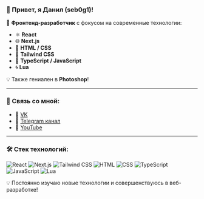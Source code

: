 ### 👋 Привет, я Данил (seb0g1)!

🚀 **Фронтенд-разработчик** с фокусом на современные технологии:
- ⚛ **React**
- 🌐 **Next.js**
- 🎨 **HTML / CSS**
- 💨 **Tailwind CSS**
- 📜 **TypeScript / JavaScript**
- 🌀 **Lua**

💡 Также гениален в **Photoshop**!

---

### 📲 Связь со мной:
- 🔗 [VK](https://vk.com/sebogcs)
- 📢 [Telegram канал](https://t.me/seb0g1react)
- 🎥 [YouTube](https://www.youtube.com/@seboggame)

---

### 🛠️ Стек технологий:
![React](https://img.shields.io/badge/React-20232A?style=for-the-badge&logo=react&logoColor=61DAFB)
![Next.js](https://img.shields.io/badge/Next.js-000000?style=for-the-badge&logo=next.js&logoColor=white)
![Tailwind CSS](https://img.shields.io/badge/TailwindCSS-38B2AC?style=for-the-badge&logo=tailwind-css&logoColor=white)
![HTML](https://img.shields.io/badge/HTML-E34F26?style=for-the-badge&logo=html5&logoColor=white)
![CSS](https://img.shields.io/badge/CSS-1572B6?style=for-the-badge&logo=css3&logoColor=white)
![TypeScript](https://img.shields.io/badge/TypeScript-007ACC?style=for-the-badge&logo=typescript&logoColor=white)
![JavaScript](https://img.shields.io/badge/JavaScript-F7DF1E?style=for-the-badge&logo=javascript&logoColor=black)
![Lua](https://img.shields.io/badge/Lua-2C2D72?style=for-the-badge&logo=lua&logoColor=white)

💡 Постоянно изучаю новые технологии и совершенствуюсь в веб-разработке!
